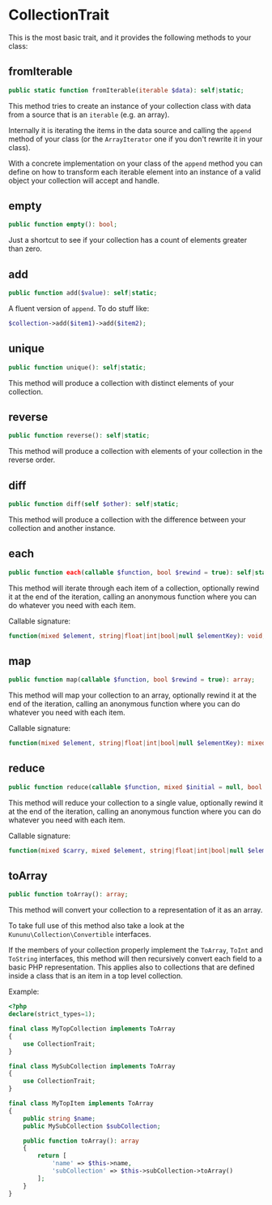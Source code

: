 # CollectionTrait

This is the most basic trait, and it provides the following methods to your class:

## fromIterable
```php
public static function fromIterable(iterable $data): self|static;
```

This method tries to create an instance of your collection class with data from a source that is an `iterable` (e.g. an array).

Internally it is iterating the items in the data source and calling the `append` method of your class (or the `ArrayIterator` one if you don't rewrite it in your class).

With a concrete implementation on your class of the `append` method you can define on how to transform each iterable element into an instance of a valid object your collection will accept and handle.

## empty
```php
public function empty(): bool;
```

Just a shortcut to see if your collection has a count of elements greater than zero.

## add

```php
public function add($value): self|static;
```

A fluent version of `append`. To do stuff like:

```php
$collection->add($item1)->add($item2);
```

## unique

```php
public function unique(): self|static;
```

This method will produce a collection with distinct elements of your collection.

## reverse

```php
public function reverse(): self|static;
```

This method will produce a collection with elements of your collection in the reverse order.

## diff

```php
public function diff(self $other): self|static;
```

This method will produce a collection with the difference between your collection and another instance.

## each

```php
public function each(callable $function, bool $rewind = true): self|static;
```

This method will iterate through each item of a collection, optionally rewind it at the end of the iteration, calling an anonymous function where you can do whatever you need with each item.

Callable signature:

```php
function(mixed $element, string|float|int|bool|null $elementKey): void;
```

## map

```php
public function map(callable $function, bool $rewind = true): array;
```

This method will map your collection to an array, optionally rewind it at the end of the iteration, calling an anonymous function where you can do whatever you need with each item.

Callable signature:

```php
function(mixed $element, string|float|int|bool|null $elementKey): mixed;
```

## reduce

```php
public function reduce(callable $function, mixed $initial = null, bool $rewind = true): mixed;
```

This method will reduce your collection to a single value, optionally rewind it at the end of the iteration, calling an anonymous function where you can do whatever you need with each item.

Callable signature:

```php
function(mixed $carry, mixed $element, string|float|int|bool|null $elementKey): mixed;
```

## toArray

```php
public function toArray(): array;
```

This method will convert your collection to a representation of it as an array.

To take full use of this method also take a look at the `Kununu\Collection\Convertible` interfaces.

If the members of your collection properly implement the `ToArray`, `ToInt` and `ToString` interfaces, this method will then recursively convert each field to a basic PHP representation.
This applies also to collections that are defined inside a class that is an item in a top level collection.

Example:

```php
<?php
declare(strict_types=1);

final class MyTopCollection implements ToArray
{
    use CollectionTrait;    
}

final class MySubCollection implements ToArray
{
    use CollectionTrait;
}

final class MyTopItem implements ToArray
{
    public string $name;
    public MySubCollection $subCollection;

    public function toArray(): array
    {
        return [
            'name' => $this->name,
            'subCollection' => $this->subCollection->toArray()
        ];           
    }
}
``` 
